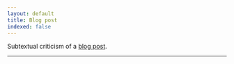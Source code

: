 ```yaml
---
layout: default
title: Blog post
indexed: false
---
```


Subtextual criticism of a [blog post](http://www.urbandictionary.com/define.php?term=Subtweet).

---

